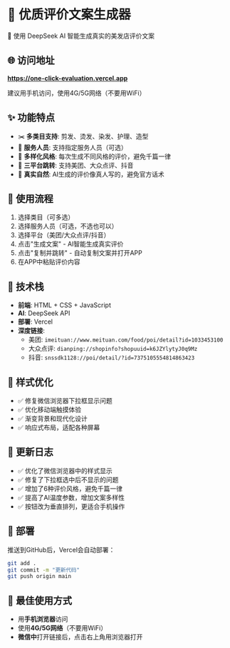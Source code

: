 # 💬 优质评价文案生成器

🤖 使用 DeepSeek AI 智能生成真实的美发店评价文案

## 🌐 访问地址

**https://one-click-evaluation.vercel.app**

建议用手机访问，使用4G/5G网络（不要用WiFi）

## ✨ 功能特点

- ✂️ **多类目支持**: 剪发、烫发、染发、护理、造型
- 👤 **服务人员**: 支持指定服务人员（可选）
- 🎨 **多样化风格**: 每次生成不同风格的评价，避免千篇一律
- 📱 **三平台跳转**: 支持美团、大众点评、抖音
- 🎯 **真实自然**: AI生成的评价像真人写的，避免官方话术

## 📱 使用流程

1. 选择类目（可多选）
2. 选择服务人员（可选，不选也可以）
3. 选择平台（美团/大众点评/抖音）
4. 点击"生成文案" - AI智能生成真实评价
5. 点击"复制并跳转" - 自动复制文案并打开APP
6. 在APP中粘贴评价内容

## 🔧 技术栈

- **前端**: HTML + CSS + JavaScript
- **AI**: DeepSeek API
- **部署**: Vercel
- **深度链接**:
  - 美团: `imeituan://www.meituan.com/food/poi/detail?id=1033453100`
  - 大众点评: `dianping://shopinfo?shopuuid=k6JZYlytyJ0q9Mz`
  - 抖音: `snssdk1128://poi/detail/?id=7375105554814863423`

## 🎨 样式优化

- ✅ 修复微信浏览器下拉框显示问题
- ✅ 优化移动端触摸体验
- ✅ 渐变背景和现代化设计
- ✅ 响应式布局，适配各种屏幕

## 📝 更新日志

- ✅ 优化了微信浏览器中的样式显示
- ✅ 修复了下拉框选中后不显示的问题
- ✅ 增加了6种评价风格，避免千篇一律
- ✅ 提高了AI温度参数，增加文案多样性
- ✅ 按钮改为垂直排列，更适合手机操作

## 🚀 部署

推送到GitHub后，Vercel会自动部署：

```bash
git add .
git commit -m "更新代码"
git push origin main
```

## 📱 最佳使用方式

- 用**手机浏览器**访问
- 使用**4G/5G网络**（不要用WiFi）
- **微信中**打开链接后，点击右上角用浏览器打开

